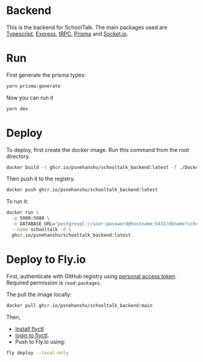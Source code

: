 # Backend

This is the backend for SchoolTalk. The main packages used are [Typescript](https://www.typescriptlang.org/), [Express](https://expressjs.com/), [tRPC](https://trpc.io/), [Prisma](https://www.prisma.io/) and [Socket.io](https://socket.io/).

# Run

First generate the prisma types:

```bash
yarn prisma:generate
```

Now you can run it

```bash
yarn dev
```

# Deploy

To deploy, first create the docker image. Run this command from the root directory.

```bash
docker build -t ghcr.io/psnehanshu/schooltalk_backend:latest -f ./Dockerfile.backend . 
```

Then push it to the registry.

```bash
docker push ghcr.io/psnehanshu/schooltalk_backend:latest
```

To run it:

```bash
docker run \
  -p 5080:5080 \
  -e DATABASE_URL="postgresql://user:password@hostname:5432/dbname?schema=public" \
  --name schooltalk -d \
  ghcr.io/psnehanshu/schooltalk_backend:latest
```


# Deploy to Fly.io

First, authenticate with GitHub registry using [personal access token](https://github.com/settings/tokens). Required permission is `read:packages`.

The pull the image locally:

```bash
docker pull ghcr.io/psnehanshu/schooltalk_backend:main
```

Then, 

- [Install flyctl](https://fly.io/docs/hands-on/install-flyctl/)
- [login to flyctl](https://fly.io/docs/getting-started/log-in-to-fly/).
- Push to Fly.io using:

```bash
fly deploy --local-only
```
